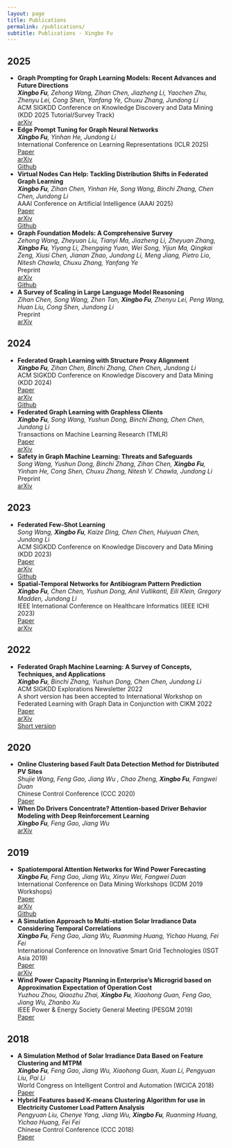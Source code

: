 ```yaml
---
layout: page
title: Publications
permalink: /publications/
subtitle: Publications - Xingbo Fu
---
```


<h2>2025</h2>
<ul>
	<li>
		<b>Graph Prompting for Graph Learning Models: Recent Advances and Future Directions</b><br>
		<i><b>Xingbo Fu</b>, Zehong Wang, Zihan Chen, Jiazheng Li, Yaochen Zhu, Zhenyu Lei, Cong Shen, Yanfang Ye, Chuxu Zhang, Jundong Li</i><br>
		ACM SIGKDD Conference on Knowledge Discovery and Data Mining (KDD 2025 Tutorial/Survey Track)<br>
        	<a href="https://arxiv.org/abs/2506.08326"><div class="report">arXiv</div></a>
	</li>
	<li>
		<b>Edge Prompt Tuning for Graph Neural Networks</b><br>
		<i><b>Xingbo Fu</b>, Yinhan He, Jundong Li</i><br>
		International Conference on Learning Representations (ICLR 2025)<br>
        	<a href="https://openreview.net/forum?id=92vMaHotTM"><div class="paper">Paper</div></a>
        	<a href="https://arxiv.org/abs/2503.00750"><div class="report">arXiv</div></a>
        	<a href="https://github.com/xbfu/EdgePrompt"><div class="code">Github</div></a>
	</li>
	<li>
		<b>Virtual Nodes Can Help: Tackling Distribution Shifts in Federated Graph Learning</b><br>
		<i><b>Xingbo Fu</b>, Zihan Chen, Yinhan He, Song Wang, Binchi Zhang, Chen Chen, Jundong Li</i><br>
		AAAI Conference on Artificial Intelligence (AAAI 2025)<br>
        	<a href="https://ojs.aaai.org/index.php/AAAI/article/view/33830"><div class="paper">Paper</div></a>
        	<a href="https://arxiv.org/abs/2412.19229"><div class="report">arXiv</div></a>
        	<a href="https://github.com/xbfu/FedVN"><div class="code">Github</div></a>
	</li>
	<li>
		<b>Graph Foundation Models: A Comprehensive Survey</b><br>
		<i>Zehong Wang, Zheyuan Liu, Tianyi Ma, Jiazheng Li, Zheyuan Zhang, <b>Xingbo Fu</b>, Yiyang Li, Zhengqing Yuan, Wei Song, Yijun Ma, Qingkai Zeng, Xiusi Chen, Jianan Zhao, Jundong Li, Meng Jiang, Pietro Lio, Nitesh Chawla, Chuxu Zhang, Yanfang Ye</i><br>
		Preprint<br>
		<a href="https://arxiv.org/abs/2505.15116"><div class="report">arXiv</div></a>
        	<a href="https://github.com/Zehong-Wang/Awesome-Foundation-Models-on-Graphs"><div class="code">Github</div></a>
	</li>
	<li>
		<b>A Survey of Scaling in Large Language Model Reasoning</b><br>
		<i>Zihan Chen, Song Wang, Zhen Tan, <b>Xingbo Fu</b>, Zhenyu Lei, Peng Wang, Huan Liu, Cong Shen, Jundong Li</i><br>
		Preprint<br>
		<a href="https://arxiv.org/abs/2504.02181"><div class="report">arXiv</div></a>
	</li>
	
</ul>

<h2>2024</h2>
<ul>
	<li>
		<b>Federated Graph Learning with Structure Proxy Alignment</b><br>
		<i><b>Xingbo Fu</b>, Zihan Chen, Binchi Zhang, Chen Chen, Jundong Li</i><br>
		ACM SIGKDD Conference on Knowledge Discovery and Data Mining (KDD 2024)<br>
        	<a href="https://dl.acm.org/doi/abs/10.1145/3637528.3671717"><div class="paper">Paper</div></a>
        	<a href="https://arxiv.org/abs/2408.09393"><div class="report">arXiv</div></a>
        	<a href="https://github.com/xbfu/FedSpray"><div class="code">Github</div></a>
	</li>
	<li>
		<b>Federated Graph Learning with Graphless Clients</b><br>
		<i><b>Xingbo Fu</b>, Song Wang, Yushun Dong, Binchi Zhang, Chen Chen, Jundong Li</i><br>
		Transactions on Machine Learning Research (TMLR)<br>
        	<a href="https://openreview.net/forum?id=mVAp0eDfyR"><div class="paper">Paper</div></a>
        	<a href="https://arxiv.org/abs/2411.08374"><div class="report">arXiv</div></a>
	</li>
	<li>
		<b>Safety in Graph Machine Learning: Threats and Safeguards</b><br>
		<i>Song Wang, Yushun Dong, Binchi Zhang, Zihan Chen, <b>Xingbo Fu</b>, Yinhan He, Cong Shen, Chuxu Zhang, Nitesh V. Chawla, Jundong Li</i><br>
		Preprint<br>
        	<a href="https://arxiv.org/abs/2405.11034"><div class="report">arXiv</div></a>
	</li>
	
</ul>

<h2>2023</h2>
<ul>
	<li>
		<b>Federated Few-Shot Learning</b><br>
		<i>Song Wang, <b>Xingbo Fu</b>, Kaize Ding, Chen Chen, Huiyuan Chen, Jundong Li</i><br>
		ACM SIGKDD Conference on Knowledge Discovery and Data Mining (KDD 2023)<br>
        	<a href="https://dl.acm.org/doi/abs/10.1145/3580305.3599347"><div class="paper">Paper</div></a>
        	<a href="https://arxiv.org/abs/2306.10234"><div class="report">arXiv</div></a>
        	<a href="https://github.com/SongW-SW/F2L"><div class="code">Github</div></a>
	</li>
	<li>
		<b>Spatial-Temporal Networks for Antibiogram Pattern Prediction</b><br>
		<i><b>Xingbo Fu</b>, Chen Chen, Yushun Dong, Anil Vullikanti, Eili Klein, Gregory Madden, Jundong Li</i><br>
		IEEE International Conference on Healthcare Informatics (IEEE ICHI 2023)<br>
        	<a href="https://ieeexplore.ieee.org/abstract/document/10337221"><div class="paper">Paper</div></a>
        	<a href="https://arxiv.org/abs/2305.01761"><div class="report">arXiv</div></a>
	</li>
	
</ul>

<h2>2022</h2>
<ul>
	<li>
		<b>Federated Graph Machine Learning: A Survey of Concepts, Techniques, and Applications</b><br>
		<i><b>Xingbo Fu</b>, Binchi Zhang, Yushun Dong, Chen Chen, Jundong Li</i><br>
		ACM SIGKDD Explorations Newsletter 2022 <br>
		A short version has been accepted to International Workshop on Federated Learning with Graph Data in Conjunction with CIKM 2022<br>
        	<a href="https://dl.acm.org/doi/abs/10.1145/3575637.3575644"><div class="paper">Paper</div></a>
        	<a href="https://arxiv.org/abs/2207.11812"><div class="report">arXiv</div></a>
        	<a href="FGML.pdf"><div class="paper">Short version</div></a>
	</li>
</ul>

<h2>2020</h2>
<ul>
	<li>
		<b>Online Clustering based Fault Data Detection Method for Distributed PV Sites</b><br>
		<i>Shujie Wang, Feng Gao, Jiang Wu , Chao Zheng, <b>Xingbo Fu</b>, Fangwei Duan</i><br>
		Chinese Control Conference (CCC 2020)<br>
        	<a href="https://ieeexplore.ieee.org/abstract/document/9188826"><div class="paper">Paper</div></a>
	</li>
	<li>
		<b>When Do Drivers Concentrate? Attention-based Driver Behavior Modeling with Deep Reinforcement Learning</b><br>
		<i><b>Xingbo Fu</b>, Feng Gao, Jiang Wu</i><br>
        	<a href="https://arxiv.org/abs/2002.11385"><div class="report">arXiv</div></a>
	</li>
</ul>

<h2>2019</h2>
<ul>
	<li>
		<b>Spatiotemporal Attention Networks for Wind Power Forecasting</b><br>
		<i><b>Xingbo Fu</b>, Feng Gao, Jiang Wu, Xinyu Wei, Fangwei Duan</i><br>
		International Conference on Data Mining Workshops (ICDM 2019 Workshops)<br>
        	<a href="https://ieeexplore.ieee.org/abstract/document/8955569"><div class="paper">Paper</div></a>
        	<a href="https://arxiv.org/abs/1909.07369"><div class="report">arXiv</div></a>
        	<a href="https://github.com/xbfu/Spatiotemporal-Attention-Networks"><div class="code">Github</div></a>
	</li>
	<li>
		<b>A Simulation Approach to Multi-station Solar Irradiance Data Considering Temporal Correlations</b><br>
		<i><b>Xingbo Fu</b>, Feng Gao, Jiang Wu, Ruanming Huang, Yichao Huang, Fei Fei</i><br>
		International Conference on Innovative Smart Grid Technologies (ISGT Asia 2019)<br>
        	<a href="https://ieeexplore.ieee.org/abstract/document/8881133"><div class="paper">Paper</div></a>
        	<a href="https://arxiv.org/abs/1909.07765"><div class="report">arXiv</div></a>
	</li>
	<li>
		<b>Wind Power Capacity Planning in Enterprise’s Microgrid based on Approximation Expectation of Operation Cost</b><br>
		<i>Yuzhou Zhou, Qiaozhu Zhai, <b>Xingbo Fu</b>, Xiaohong Guan, Feng Gao, Jiang Wu, Zhanbo Xu</i><br>
		IEEE Power & Energy Society General Meeting (PESGM 2019)<br>
        	<a href="https://ieeexplore.ieee.org/abstract/document/8974101"><div class="paper">Paper</div></a>
	</li>
</ul>

<h2>2018</h2>
<ul>
	<li>
		<b>A Simulation Method of Solar Irradiance Data Based on Feature Clustering and MTPM</b><br>
		<i><b>Xingbo Fu</b>, Feng Gao, Jiang Wu, Xiaohong Guan, Xuan Li, Pengyuan Liu, Pai Li</i><br>
		World Congress on Intelligent Control and Automation (WCICA 2018)<br>
        	<a href="https://ieeexplore.ieee.org/abstract/document/8630379"><div class="paper">Paper</div></a>
	</li>
	<li>
		<b>Hybrid Features based K-means Clustering Algorithm for use in Electricity Customer Load Pattern Analysis</b><br>
		<i>Pengyuan Liu, Chenye Yang, Jiang Wu, <b>Xingbo Fu</b>, Ruanming Huang, Yichao Huang, Fei Fei</i><br>
		Chinese Control Conference (CCC 2018)<br>
        	<a href="https://ieeexplore.ieee.org/abstract/document/8483451"><div class="paper">Paper</div></a>
	</li>
</ul>
